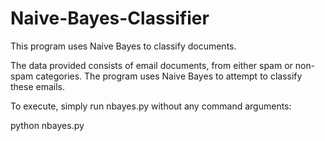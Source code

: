 # Naive-Bayes-Classifier
This program uses Naive Bayes to classify documents.

The data provided consists of email documents, from either spam or non-spam categories. The program uses Naive Bayes to attempt to classify these emails.

To execute, simply run nbayes.py without any command arguments:

python nbayes.py
